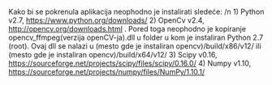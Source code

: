 Kako bi se pokrenula aplikacija neophodno je instalirati sledeće: 
/n 1) Python v2.7, https://www.python.org/downloads/ 
2) OpenCv v2.4, http://opencv.org/downloads.html . Pored toga neophodno je kopiranje opencv_ffmpeg(verzija openCV-ja).dll u folder u kom je instaliran Python 2.7 (root). Ovaj dll se nalazi u (mesto gde je instaliran opencv)/build/x86/v12/ ili (mesto gde je instaliran opencv)/build/x64/v12/ 
3) Scipy v0.16, https://sourceforge.net/projects/scipy/files/scipy/0.16.0/ 
4) Numpy v1.10, https://sourceforge.net/projects/numpy/files/NumPy/1.10.1/ 
